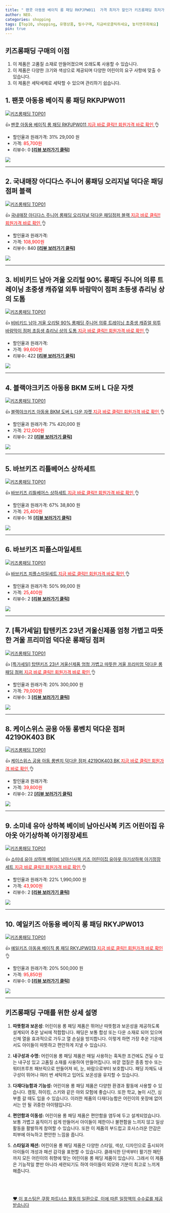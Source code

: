 ```yaml
---
title: " 팬콧 아동용 베이직 롱 패딩 RKPJPW011  가격 최저가 할인가 키즈롱패딩 최저가 추천 제품 비교"
author: NEO.
categories: shopping
tags: [Top10, shopping, 유행상품, 필수구매, 지금바로클릭하세요, 놓치면후회해요]
pin: true
---
```

## 키즈롱패딩 구매의 이점
1. 이 제품은 고품질 소재로 만들어졌으며 오래도록 사용할 수 있습니다.
2. 이 제품은 다양한 크기와 색상으로 제공되며 다양한 어린이의 요구 사항에 맞출 수 있습니다.
3. 이 제품은 세탁세제로 세탁할 수 있으며 관리하기 쉽습니다.

   

## 1.  팬콧 아동용 베이직 롱 패딩 RKPJPW011 

[![키즈롱패딩 TOP01](https://thumbnail7.coupangcdn.com/thumbnails/remote/490x490ex/image/retail/images/2023/11/08/17/7/0538aee4-49fd-4be5-bfd5-cbeb2304399e.jpg)](https://link.coupang.com/re/AFFSDP?lptag=AF3617701&subid=GithubCoopas&pageKey=7702353565&traceid=V0-153&itemId=20638146890&vendorItemId=87711767815)


👍 [ 팬콧 아동용 베이직 롱 패딩 RKPJPW011  <font color=red> 지금 바로 클릭!! 회원가격 바로 확인 </font> ](https://link.coupang.com/re/AFFSDP?lptag=AF3617701&subid=GithubCoopas&pageKey=7702353565&traceid=V0-153&itemId=20638146890&vendorItemId=87711767815) 👌 


- 할인율과 원래가격: 31%  29,000   원
- 가격: <span style='color:red'>85,700원</span>
- 리뷰수: 0  [**[리뷰 보러가기 클릭]**](https://link.coupang.com/re/AFFSDP?lptag=AF3617701&subid=GithubCoopas&pageKey=7702353565&traceid=V0-153&itemId=20638146890&vendorItemId=87711767815)

[![](/discount_price.png)](https://link.coupang.com/re/AFFSDP?lptag=AF3617701&subid=GithubCoopas&pageKey=7702353565&traceid=V0-153&itemId=20638146890&vendorItemId=87711767815)

---


   

## 2.  국내매장 아디다스 주니어 롱패딩 오리지널 덕다운 패딩점퍼 블랙 

[![키즈롱패딩 TOP01](https://thumbnail7.coupangcdn.com/thumbnails/remote/490x490ex/image/vendor_inventory/c369/21350b6341cb31373f0b6e0681f07934fd95e5cf1acaccfb43ab32a3d13f.jpg)](https://link.coupang.com/re/AFFSDP?lptag=AF3617701&subid=GithubCoopas&pageKey=7760110325&traceid=V0-153&itemId=21454434875&vendorItemId=88508948970)


👍 [ 국내매장 아디다스 주니어 롱패딩 오리지널 덕다운 패딩점퍼 블랙  <font color=red> 지금 바로 클릭!! 회원가격 바로 확인 </font> ](https://link.coupang.com/re/AFFSDP?lptag=AF3617701&subid=GithubCoopas&pageKey=7760110325&traceid=V0-153&itemId=21454434875&vendorItemId=88508948970) 👌 


- 할인율과 원래가격: 
- 가격: <span style='color:red'>108,900원</span>
- 리뷰수: 840  [**[리뷰 보러가기 클릭]**](https://link.coupang.com/re/AFFSDP?lptag=AF3617701&subid=GithubCoopas&pageKey=7760110325&traceid=V0-153&itemId=21454434875&vendorItemId=88508948970)

[![](/discount_price.png)](https://link.coupang.com/re/AFFSDP?lptag=AF3617701&subid=GithubCoopas&pageKey=7760110325&traceid=V0-153&itemId=21454434875&vendorItemId=88508948970)

---


   

## 3.  비비키드 남아 겨울 오리털 90% 롱패딩 주니어 의류 트레이닝 초중생 캐쥬얼 외투 바람막이 점퍼 초등생 츄리닝 상의 도톰 

[![키즈롱패딩 TOP01](https://thumbnail10.coupangcdn.com/thumbnails/remote/490x490ex/image/vendor_inventory/623f/816d7a8c203d3ff22b7a74498b0f37a7fea48a268bf3ea89dd6caf0dcae6.jpg)](https://link.coupang.com/re/AFFSDP?lptag=AF3617701&subid=GithubCoopas&pageKey=7729654354&traceid=V0-153&itemId=20767686744&vendorItemId=88175574336)


👍 [ 비비키드 남아 겨울 오리털 90% 롱패딩 주니어 의류 트레이닝 초중생 캐쥬얼 외투 바람막이 점퍼 초등생 츄리닝 상의 도톰  <font color=red> 지금 바로 클릭!! 회원가격 바로 확인 </font> ](https://link.coupang.com/re/AFFSDP?lptag=AF3617701&subid=GithubCoopas&pageKey=7729654354&traceid=V0-153&itemId=20767686744&vendorItemId=88175574336) 👌 


- 할인율과 원래가격: 
- 가격: <span style='color:red'>99,600원</span>
- 리뷰수: 422  [**[리뷰 보러가기 클릭]**](https://link.coupang.com/re/AFFSDP?lptag=AF3617701&subid=GithubCoopas&pageKey=7729654354&traceid=V0-153&itemId=20767686744&vendorItemId=88175574336)

[![](/discount_price.png)](https://link.coupang.com/re/AFFSDP?lptag=AF3617701&subid=GithubCoopas&pageKey=7729654354&traceid=V0-153&itemId=20767686744&vendorItemId=88175574336)

---


   

## 4.  블랙야크키즈 아동용 BKM 도버 L 다운 자켓 

[![키즈롱패딩 TOP01](https://thumbnail7.coupangcdn.com/thumbnails/remote/490x490ex/image/retail/images/3370870308840019-d3fb06bf-69cc-42bb-9a77-e0768d67211e.jpg)](https://link.coupang.com/re/AFFSDP?lptag=AF3617701&subid=GithubCoopas&pageKey=7547941576&traceid=V0-153&itemId=19857331246&vendorItemId=87186898662)


👍 [ 블랙야크키즈 아동용 BKM 도버 L 다운 자켓  <font color=red> 지금 바로 클릭!! 회원가격 바로 확인 </font> ](https://link.coupang.com/re/AFFSDP?lptag=AF3617701&subid=GithubCoopas&pageKey=7547941576&traceid=V0-153&itemId=19857331246&vendorItemId=87186898662) 👌 


- 할인율과 원래가격: 7%  420,000   원
- 가격: <span style='color:red'>212,000원</span>
- 리뷰수: 22  [**[리뷰 보러가기 클릭]**](https://link.coupang.com/re/AFFSDP?lptag=AF3617701&subid=GithubCoopas&pageKey=7547941576&traceid=V0-153&itemId=19857331246&vendorItemId=87186898662)

[![](/discount_price.png)](https://link.coupang.com/re/AFFSDP?lptag=AF3617701&subid=GithubCoopas&pageKey=7547941576&traceid=V0-153&itemId=19857331246&vendorItemId=87186898662)

---


   

## 5.  바브키즈 리틀베어스 상하세트 

[![키즈롱패딩 TOP01](https://thumbnail8.coupangcdn.com/thumbnails/remote/490x490ex/image/vendor_inventory/4f30/045441cad6176fa10790ae64bd63f586b2ef1bcdf47fc6993797d0f2a667.jpg)](https://link.coupang.com/re/AFFSDP?lptag=AF3617701&subid=GithubCoopas&pageKey=6699185475&traceid=V0-153&itemId=19245428102&vendorItemId=88398052087)


👍 [ 바브키즈 리틀베어스 상하세트  <font color=red> 지금 바로 클릭!! 회원가격 바로 확인 </font> ](https://link.coupang.com/re/AFFSDP?lptag=AF3617701&subid=GithubCoopas&pageKey=6699185475&traceid=V0-153&itemId=19245428102&vendorItemId=88398052087) 👌 


- 할인율과 원래가격: 67%  38,800   원
- 가격: <span style='color:red'>25,400원</span>
- 리뷰수: 16  [**[리뷰 보러가기 클릭]**](https://link.coupang.com/re/AFFSDP?lptag=AF3617701&subid=GithubCoopas&pageKey=6699185475&traceid=V0-153&itemId=19245428102&vendorItemId=88398052087)

[![](/discount_price.png)](https://link.coupang.com/re/AFFSDP?lptag=AF3617701&subid=GithubCoopas&pageKey=6699185475&traceid=V0-153&itemId=19245428102&vendorItemId=88398052087)

---


   

## 6.  바브키즈 피플스마일세트 

[![키즈롱패딩 TOP01](https://thumbnail8.coupangcdn.com/thumbnails/remote/490x490ex/image/vendor_inventory/ef6c/b0431743312e021333fd6cce71cf0cdc72492049cede1054f04eb532bcc8.jpg)](https://link.coupang.com/re/AFFSDP?lptag=AF3617701&subid=GithubCoopas&pageKey=6699180209&traceid=V0-153&itemId=15510881856&vendorItemId=88397675665)


👍 [ 바브키즈 피플스마일세트  <font color=red> 지금 바로 클릭!! 회원가격 바로 확인 </font> ](https://link.coupang.com/re/AFFSDP?lptag=AF3617701&subid=GithubCoopas&pageKey=6699180209&traceid=V0-153&itemId=15510881856&vendorItemId=88397675665) 👌 


- 할인율과 원래가격: 50%  99,000   원
- 가격: <span style='color:red'>25,400원</span>
- 리뷰수: 2  [**[리뷰 보러가기 클릭]**](https://link.coupang.com/re/AFFSDP?lptag=AF3617701&subid=GithubCoopas&pageKey=6699180209&traceid=V0-153&itemId=15510881856&vendorItemId=88397675665)

[![](/discount_price.png)](https://link.coupang.com/re/AFFSDP?lptag=AF3617701&subid=GithubCoopas&pageKey=6699180209&traceid=V0-153&itemId=15510881856&vendorItemId=88397675665)

---


   

## 7.  [특가세일] 탑텐키즈 23년 겨울신제품 엄청 가볍고 따뜻한 겨울 프리미엄 덕다운 롱패딩 점퍼 

[![키즈롱패딩 TOP01](https://thumbnail6.coupangcdn.com/thumbnails/remote/490x490ex/image/vendor_inventory/b91c/3acd88d11260fce8a31e74e4ff824e74aed93bb14827a214d4070bc8c4c5.jpg)](https://link.coupang.com/re/AFFSDP?lptag=AF3617701&subid=GithubCoopas&pageKey=7107397271&traceid=V0-153&itemId=17757616446&vendorItemId=84921969202)


👍 [ [특가세일] 탑텐키즈 23년 겨울신제품 엄청 가볍고 따뜻한 겨울 프리미엄 덕다운 롱패딩 점퍼  <font color=red> 지금 바로 클릭!! 회원가격 바로 확인 </font> ](https://link.coupang.com/re/AFFSDP?lptag=AF3617701&subid=GithubCoopas&pageKey=7107397271&traceid=V0-153&itemId=17757616446&vendorItemId=84921969202) 👌 


- 할인율과 원래가격: 20%  300,000   원
- 가격: <span style='color:red'>79,000원</span>
- 리뷰수: 3  [**[리뷰 보러가기 클릭]**](https://link.coupang.com/re/AFFSDP?lptag=AF3617701&subid=GithubCoopas&pageKey=7107397271&traceid=V0-153&itemId=17757616446&vendorItemId=84921969202)

[![](/discount_price.png)](https://link.coupang.com/re/AFFSDP?lptag=AF3617701&subid=GithubCoopas&pageKey=7107397271&traceid=V0-153&itemId=17757616446&vendorItemId=84921969202)

---


   

## 8.  케이스위스 공용 아동 롱벤치 덕다운 점퍼 4219OK403 BK 

[![키즈롱패딩 TOP01](https://thumbnail9.coupangcdn.com/thumbnails/remote/490x490ex/image/vendor_inventory/32db/faf72c8fef852881f5c2c284ee5692e4cd6ba9b25eb36369b986ffffa26e.jpg)](https://link.coupang.com/re/AFFSDP?lptag=AF3617701&subid=GithubCoopas&pageKey=6608299645&traceid=V0-153&itemId=14973163498&vendorItemId=82196339099)


👍 [ 케이스위스 공용 아동 롱벤치 덕다운 점퍼 4219OK403 BK  <font color=red> 지금 바로 클릭!! 회원가격 바로 확인 </font> ](https://link.coupang.com/re/AFFSDP?lptag=AF3617701&subid=GithubCoopas&pageKey=6608299645&traceid=V0-153&itemId=14973163498&vendorItemId=82196339099) 👌 


- 할인율과 원래가격: 
- 가격: <span style='color:red'>39,800원</span>
- 리뷰수: 22  [**[리뷰 보러가기 클릭]**](https://link.coupang.com/re/AFFSDP?lptag=AF3617701&subid=GithubCoopas&pageKey=6608299645&traceid=V0-153&itemId=14973163498&vendorItemId=82196339099)

[![](/discount_price.png)](https://link.coupang.com/re/AFFSDP?lptag=AF3617701&subid=GithubCoopas&pageKey=6608299645&traceid=V0-153&itemId=14973163498&vendorItemId=82196339099)

---


   

## 9.  소미네 유아 상하복 베이비 남아신사복 키즈 어린이집 유아옷 아기상하복 아기정장세트 

[![키즈롱패딩 TOP01](https://thumbnail6.coupangcdn.com/thumbnails/remote/490x490ex/image/vendor_inventory/23dd/dad553649e4496a03aaefe90844272615459360b4d5a6972d6efb80f3fcb.png)](https://link.coupang.com/re/AFFSDP?lptag=AF3617701&subid=GithubCoopas&pageKey=7865747265&traceid=V0-153&itemId=21474750428&vendorItemId=88529016348)


👍 [ 소미네 유아 상하복 베이비 남아신사복 키즈 어린이집 유아옷 아기상하복 아기정장세트  <font color=red> 지금 바로 클릭!! 회원가격 바로 확인 </font> ](https://link.coupang.com/re/AFFSDP?lptag=AF3617701&subid=GithubCoopas&pageKey=7865747265&traceid=V0-153&itemId=21474750428&vendorItemId=88529016348) 👌 


- 할인율과 원래가격: 22%  1,990,000   원
- 가격: <span style='color:red'>43,900원</span>
- 리뷰수: 2  [**[리뷰 보러가기 클릭]**](https://link.coupang.com/re/AFFSDP?lptag=AF3617701&subid=GithubCoopas&pageKey=7865747265&traceid=V0-153&itemId=21474750428&vendorItemId=88529016348)

[![](/discount_price.png)](https://link.coupang.com/re/AFFSDP?lptag=AF3617701&subid=GithubCoopas&pageKey=7865747265&traceid=V0-153&itemId=21474750428&vendorItemId=88529016348)

---


   

## 10.  예일키즈 아동용 베이직 롱 패딩 RKYJPW013 

[![키즈롱패딩 TOP01](https://thumbnail8.coupangcdn.com/thumbnails/remote/490x490ex/image/retail/images/1571795583143633-36c3137a-97be-4c9e-b26f-437ee0313b2f.jpg)](https://link.coupang.com/re/AFFSDP?lptag=AF3617701&subid=GithubCoopas&pageKey=7696311724&traceid=V0-153&itemId=20635128190&vendorItemId=87709038214)


👍 [ 예일키즈 아동용 베이직 롱 패딩 RKYJPW013  <font color=red> 지금 바로 클릭!! 회원가격 바로 확인 </font> ](https://link.coupang.com/re/AFFSDP?lptag=AF3617701&subid=GithubCoopas&pageKey=7696311724&traceid=V0-153&itemId=20635128190&vendorItemId=87709038214) 👌 


- 할인율과 원래가격: 20%  500,000   원
- 가격: <span style='color:red'>95,850원</span>
- 리뷰수: 0  [**[리뷰 보러가기 클릭]**](https://link.coupang.com/re/AFFSDP?lptag=AF3617701&subid=GithubCoopas&pageKey=7696311724&traceid=V0-153&itemId=20635128190&vendorItemId=87709038214)

[![](/discount_price.png)](https://link.coupang.com/re/AFFSDP?lptag=AF3617701&subid=GithubCoopas&pageKey=7696311724&traceid=V0-153&itemId=20635128190&vendorItemId=87709038214)

---
## 키즈롱패딩 구매를 위한 상세 설명
1. **따뜻함과 보온성**: 어린이용 롱 패딩 제품은 뛰어난 따뜻함과 보온성을 제공하도록 설계되어 추운 날씨에 적합합니다. 패딩은 보통 합성 또는 다운 소재로 되어 있으며 신체 열을 효과적으로 가두고 열 손실을 방지합니다. 이렇게 하면 가장 추운 기온에서도 아이들이 따뜻하고 편안하게 지낼 수 있습니다.

2. **내구성과 수명:** 어린이용 롱 패딩 제품은 매일 사용하는 혹독한 조건에도 견딜 수 있는 내구성 있고 고품질 소재를 사용하여 만들어집니다. 바깥 껍질은 종종 방수 또는 워터프루프 패브릭으로 만들어져 비, 눈, 바람으로부터 보호합니다. 패딩 자체도 내구성이 뛰어나 여러 번 세탁하고 입어도 보온성을 유지할 수 있습니다.

3. **다재다능함과 기능성:** 어린이용 롱 패딩 제품은 다양한 환경과 활동에 사용할 수 있습니다. 캠핑, 하이킹, 스키와 같은 야외 모험에 좋습니다. 또한 학교, 놀이 시간, 심부름 갈 때도 입을 수 있습니다. 이러한 제품의 다재다능함은 어린이의 옷장에 없어서는 안 될 귀중한 아이템입니다.

4. **편안함과 이동성:** 어린이용 롱 패딩 제품은 편안함을 염두에 두고 설계되었습니다. 보통 가볍고 움직이기 쉽게 만들어서 아이들이 제한이나 불편함을 느끼지 않고 일상 활동을 활발하게 참여할 수 있습니다. 또한 이 제품의 부드럽고 호사스러운 안감은 피부에 아늑하고 편안한 느낌을 줍니다.

5. **스타일과 패션:** 어린이용 롱 패딩 제품은 다양한 스타일, 색상, 디자인으로 출시되어 아이들이 개성과 패션 감각을 표현할 수 있습니다. 클래식한 단색부터 활기찬 패턴까지 모든 어린이의 취향에 맞는 어린이용 롱 패딩 제품이 있습니다. 그래서 이 제품은 기능적일 뿐만 아니라 세련되기도 하여 아이들이 외모와 기분이 최고로 느끼게 해줍니다.<br><br><br><br><br> [ ❤  이 포스팅은 쿠팡 파트너스 활동의 일환으로, 이에 따른 일정액의 수수료를 제공받습니다](https://link.coupang.com/a/bcEFyh)